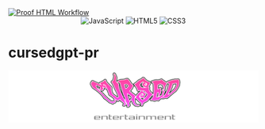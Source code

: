 <a href="https://github.com/CursedPrograms/cursedgpt-pr/actions/workflows/proof-html.yml">
    <img class="workflow-badge workflow-success" src="https://github.com/CursedPrograms/cursedgpt-pr/actions/workflows/proof-html.yml/badge.svg" alt="Proof HTML Workflow">
</a>

<div align="center">
  <img alt="JavaScript" src="https://img.shields.io/badge/javascript%20-%23323330.svg?&style=for-the-badge&logo=javascript&logoColor=white"/>
  <img alt="HTML5" src="https://img.shields.io/badge/html5%20-%23323330.svg?&style=for-the-badge&logo=html5&logoColor=white"/>
  <img alt="CSS3" src="https://img.shields.io/badge/css3%20-%23323330.svg?&style=for-the-badge&logo=css3&logoColor=white"/>
</div>

# cursedgpt-pr

<a href="https://cursed-entertainment.itch.io/" target="_blank">
    <img src="https://github.com/CursedPrograms/cursedentertainment/raw/main/images/logos/logo-wide-grey.png"
        alt="CursedEntertainment Logo" align="center">
</a>
